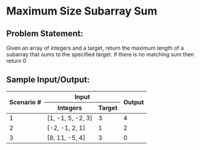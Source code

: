 # Maximum Size Subarray Sum

## Problem Statement: ##

Given an array of integers and a target, return the maximum length of a subarray that sums to the specified target. If there is no matching sum then return 0

## Sample Input/Output: ##

<table>
    <thead>
        <tr>
            <th rowspan="2">Scenario # </th>
            <th colspan="2">Input</th>
            <th rowspan="2">Output</th>
        </tr>
        <tr>
            <th>Integers</th>
            <th>Target</th>
        </tr>
    </thead>
    <tbody>
        <tr>
            <td>1</td>
            <td>[1, -1, 5, -2, 3]</td>
            <td>3</td>
            <td>4</td>
        </tr>
        <tr>
            <td>2</td>
            <td>[-2, -1, 2, 1]</td>
            <td>1</td>
            <td>2</td>
        </tr>
        <tr>
            <td>3</td>
            <td>[8, 11, -5, 4]</td>
            <td>3</td>
            <td>0</td>
        </tr>
    </tbody>
</table>